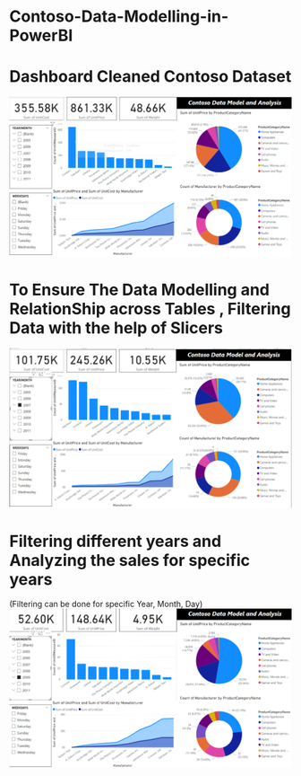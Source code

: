 # Contoso-Data-Modelling-in-PowerBI
# Dashboard Cleaned Contoso Dataset
![Diagram](https://github.com/ASWIN-01s/Contoso-Data-Modelling-in-PowerBI/blob/main/Dashboard.png)
# To Ensure The Data Modelling and RelationShip across Tables , Filtering Data with the help of Slicers
![Diagram](https://github.com/ASWIN-01s/Contoso-Data-Modelling-in-PowerBI/blob/main/2.png)
# Filtering different years and Analyzing the sales for specific years 
(Filtering can be done for specific Year, Month, Day)
![Diagram](https://github.com/ASWIN-01s/Contoso-Data-Modelling-in-PowerBI/blob/main/3.png)
